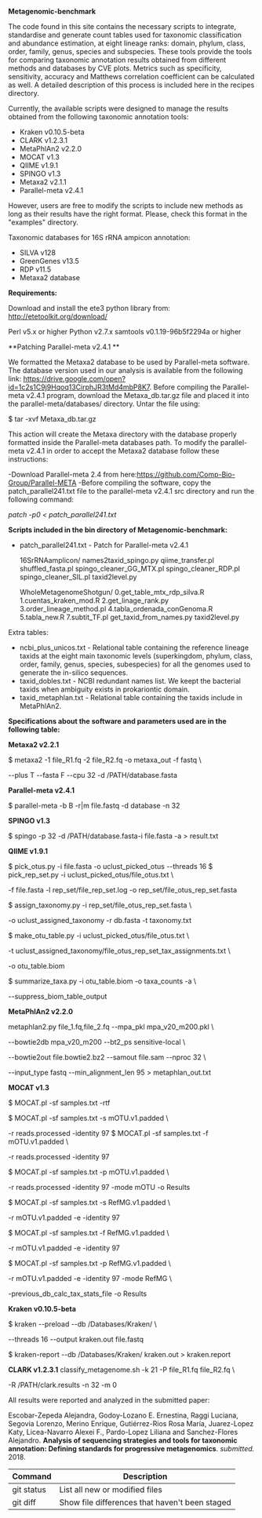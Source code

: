 **Metagenomic-benchmark**

The code found in this site contains the necessary scripts to integrate, standardise and generate count tables used for taxonomic classification and abundance estimation, at eight lineage ranks: domain, phylum, class, order, family, genus, species and subspecies. These tools provide the tools for comparing taxonomic annotation results obtained from different methods and databases by CVE plots. Metrics such as specificity, sensitivity, accuracy and Matthews correlation coefficient can be calculated as well. A detailed description of this process is included here in the recipes directory. 

Currently, the available scripts were designed to manage the results obtained from the following taxonomic annotation tools:

- Kraken v0.10.5-beta
- CLARK v1.2.3.1
- MetaPhlAn2 v2.2.0 
- MOCAT v1.3
- QIIME v1.9.1
- SPINGO v1.3
- Metaxa2 v2.1.1
- Parallel-meta v2.4.1

However, users are free to modify the scripts to include new methods as long as their results have the right format. Please, check this format in the "examples" directory.

Taxonomic databases for 16S rRNA ampicon annotation:

- SILVA v128
- GreenGenes v13.5
- RDP v11.5
- Metaxa2 database


**Requirements:**

Download and install the ete3 python library from:
http://etetoolkit.org/download/

Perl v5.x or higher
Python v2.7.x
samtools v0.1.19-96b5f2294a or higher

**Patching Parallel-meta v2.4.1 **

We formatted the Metaxa2 database to be used by Parallel-meta software. The database version used in our analysis is available from the following link: https://drive.google.com/open?id=1c2s1C9j9Hqoq13CirphJR3tMd4mbP8K7. Before compiling the Parallel-meta v2.4.1 program, download the Metaxa_db.tar.gz file and placed it into the parallel-meta/databases/ directory. Untar the file using:

$ tar -xvf Metaxa_db.tar.gz

This action will create the Metaxa directory with the database properly formatted inside the Parallel-meta databases path. To modify the parallel-meta v2.4.1 in order to accept the Metaxa2 database follow these instructions:

-Download Parallel-meta 2.4 from here:https://github.com/Comp-Bio-Group/Parallel-META
-Before compiling the software, copy the patch_parallel241.txt file to the parallel-meta v2.4.1 src directory and run the following command:

*patch -p0 < patch_parallel241.txt*

**Scripts included in the bin directory of Metagenomic-benchmark:**
- patch_parallel241.txt   - Patch for Parallel-meta v2.4.1

  16SrRNAamplicon/
      	names2taxid_spingo.py
      	qiime_transfer.pl
	      shuffled_fasta.pl
	      spingo_cleaner_GG_MTX.pl
	      spingo_cleaner_RDP.pl
      	spingo_cleaner_SIL.pl
	      taxid2level.py
  
  WholeMetagenomeShotgun/
 	      0.get_table_mtx_rdp_silva.R
	      1.cuentas_kraken_mod.R
	      2.get_linage_rank.py
	      3.order_lineage_method.pl
	      4.tabla_ordenada_conGenoma.R
	      5.tabla_new.R
	      7.subtit_TF.pl
	      get_taxid_from_names.py
	      taxid2level.py


Extra tables:
- ncbi_plus_unicos.txt     - Relational table containing the reference lineage taxids at the eight main taxonomic levels (superkingdom, phylum, class, order, family, genus, species, subespecies) for all the genomes used to generate the in-silico sequences.
- taxid_dobles.txt       - NCBI redundant names list. We keept the bacterial taxids when ambiguity exists in prokariontic domain.
- taxid_metaphlan.txt	- Relational table containing the taxids include in MetaPhlAn2.

**Specifications about the software and parameters used are in the following table:**

**Metaxa2 v2.2.1**

$ metaxa2 -1 file_R1.fq -2 file_R2.fq -o metaxa_out -f fastq \\

--plus T --fasta F --cpu 32 -d /PATH/database.fasta

**Parallel-meta v2.4.1**

$ parallel-meta -b B -r\|m file.fastq -d database -n 32

**SPINGO v1.3**

$ spingo -p 32 -d /PATH/database.fasta-i file.fasta -a > result.txt

**QIIME v1.9.1**

$ pick_otus.py -i file.fasta -o uclust_picked_otus --threads 16
$ pick_rep_set.py -i uclust_picked_otus/file_otus.txt \\

-f file.fasta -l rep_set/file_rep_set.log -o rep_set/file_otus_rep_set.fasta

$ assign_taxonomy.py -i rep_set/file_otus_rep_set.fasta \\

-o uclust_assigned_taxonomy -r db.fasta -t taxonomy.txt

$ make_otu_table.py -i uclust_picked_otus/file_otus.txt \\

-t uclust_assigned_taxonomy/file_otus_rep_set_tax_assignments.txt \\

-o otu_table.biom

$ summarize_taxa.py -i otu_table.biom -o taxa_counts -a \\

--suppress_biom_table_output

**MetaPhlAn2 v2.2.0**

metaphlan2.py file_1.fq,file_2.fq --mpa_pkl mpa_v20_m200.pkl \\

--bowtie2db mpa_v20_m200 --bt2_ps sensitive-local \\

--bowtie2out file.bowtie2.bz2 --samout file.sam --nproc 32 \\

--input_type fastq --min_alignment_len 95 > metaphlan_out.txt

**MOCAT v1.3**

$ MOCAT.pl -sf samples.txt -rtf

$ MOCAT.pl -sf samples.txt -s mOTU.v1.padded \\

-r reads.processed -identity 97
$ MOCAT.pl -sf samples.txt -f mOTU.v1.padded \\

-r reads.processed -identity 97

$ MOCAT.pl -sf samples.txt -p mOTU.v1.padded \\

-r reads.processed -identity 97 -mode mOTU -o Results

$ MOCAT.pl -sf samples.txt -s RefMG.v1.padded \\

-r mOTU.v1.padded -e -identity 97

$ MOCAT.pl -sf samples.txt -f RefMG.v1.padded \\

-r mOTU.v1.padded -e -identity 97

$ MOCAT.pl -sf samples.txt -p RefMG.v1.padded \\

-r mOTU.v1.padded -e -identity 97 -mode RefMG \\

-previous_db_calc_tax_stats_file -o Results

**Kraken v0.10.5-beta**

$ kraken --preload --db /Databases/Kraken/ \\

--threads 16 --output kraken.out file.fastq

$ kraken-report --db /Databases/Kraken/ kraken.out > kraken.report

**CLARK v1.2.3.1**
classify_metagenome.sh -k 21 -P file_R1.fq file_R2.fq \\

-R /PATH/clark.results -n 32 -m 0


All results were reported and analyzed in the submitted paper:

Escobar-Zepeda Alejandra, Godoy-Lozano E. Ernestina, Raggi Luciana, Segovia Lorenzo, Merino Enrique, Gutiérrez-Rios Rosa María, Juarez-Lopez Katy, Licea-Navarro Alexei F., Pardo-Lopez Liliana and Sanchez-Flores Alejandro. **Analysis of sequencing strategies and tools for taxonomic annotation: Defining standards for progressive metagenomics**. *submitted.* 2018.


| Command | Description |
| --- | --- |
| git status | List all new or modified files |
| git diff | Show file differences that haven't been staged |

